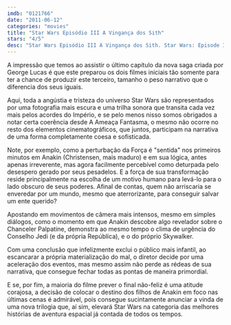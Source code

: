 ```yaml
---
imdb: "0121766"
date: "2011-06-12"
categories: "movies"
title: "Star Wars Episódio III A Vingança dos Sith"
stars: "4/5"
desc: "Star Wars Episódio III A Vingança dos Sith. Star Wars: Episode III - Revenge of the Sith (USA, 2005). Dirigido por George Lucas. Escrito por George Lucas. Com Ewan McGregor, Natalie Portman, Hayden Christensen, Ian McDiarmid, Samuel L. Jackson, Jimmy Smits, Frank Oz, Anthony Daniels, Christopher Lee."
---
```

A impressão que temos ao assistir o último capítulo da nova saga criada por George Lucas é que este preparou os dois filmes iniciais tão somente para ter a chance de produzir este terceiro, tamanho o peso narrativo que o diferencia dos seus iguais.

Aqui, toda a angústia e tristeza do universo Star Wars são representados por uma fotografia mais escura e uma trilha sonora que transita cada vez mais pelos acordes do Império, e se pelo menos nisso somos obrigados a notar certa coerência desde A Ameaça Fantasma, o mesmo não ocorre no resto dos elementos cinematográficos, que juntos, participam na narrativa de uma forma completamente coesa e sofisticada.

Note, por exemplo, como a perturbação da Força é "sentida" nos primeiros minutos em Anakin (Christensen, mais maduro) e em sua lógica, antes apenas irreverente, mas agora facilmente percebível como deturpada pelo desespero gerado por seus pesadelos. E a força de sua transformação reside principalmente na escolha de um motivo humano para levá-lo para o lado obscuro de seus poderes. Afinal de contas, quem não arriscaria se enveredar por um mundo, mesmo que aterrorizante, para conseguir salvar um ente querido?

Apostando em movimentos de câmera mais intensos, mesmo em simples diálogos, como o momento em que Anakin descobre algo revelador sobre o Chanceler Palpatine, demonstra ao mesmo tempo o clima de urgência do Conselho Jedi (e da própria República), e o do próprio Skywalker.

Com uma conclusão que infelizmente exclui o público mais infantil, ao escancarar a própria materialização do mal, o diretor decide por uma aceleração dos eventos, mas mesmo assim não perde as rédeas de sua narrativa, que consegue fechar todas as pontas de maneira primordial.

E se, por fim, a maioria do filme prever o final não-feliz é uma atitude corajosa, a decisão de colocar o destino dos filhos de Anakin em foco nas últimas cenas é admirável, pois consegue sucintamente anunciar a vinda de uma nova trilogia que, aí sim, elevará Star Wars na categoria das melhores histórias de aventura espacial já contada de todos os tempos.

